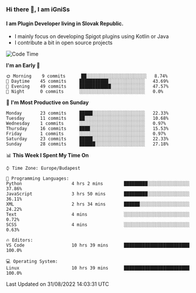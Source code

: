 ### Hi there 👋, I am iGniSs

#### I am Plugin Developer living in Slovak Republic.
- I mainly focus on developing Spigot plugins using Kotlin or Java
- I contribute a bit in open source projects

<!--START_SECTION:waka-->
![Code Time](http://img.shields.io/badge/Code%20Time-918%20hrs%2032%20mins-blue)

**I'm an Early 🐤** 

```text
🌞 Morning    9 commits      ██░░░░░░░░░░░░░░░░░░░░░░░   8.74% 
🌆 Daytime    45 commits     ███████████░░░░░░░░░░░░░░   43.69% 
🌃 Evening    49 commits     ████████████░░░░░░░░░░░░░   47.57% 
🌙 Night      0 commits      ░░░░░░░░░░░░░░░░░░░░░░░░░   0.0%

```
📅 **I'm Most Productive on Sunday** 

```text
Monday       23 commits     █████░░░░░░░░░░░░░░░░░░░░   22.33% 
Tuesday      11 commits     ██░░░░░░░░░░░░░░░░░░░░░░░   10.68% 
Wednesday    1 commits      ░░░░░░░░░░░░░░░░░░░░░░░░░   0.97% 
Thursday     16 commits     ████░░░░░░░░░░░░░░░░░░░░░   15.53% 
Friday       1 commits      ░░░░░░░░░░░░░░░░░░░░░░░░░   0.97% 
Saturday     23 commits     █████░░░░░░░░░░░░░░░░░░░░   22.33% 
Sunday       28 commits     ██████░░░░░░░░░░░░░░░░░░░   27.18%

```


📊 **This Week I Spent My Time On** 

```text
⌚︎ Time Zone: Europe/Budapest

💬 Programming Languages: 
Python                   4 hrs 2 mins        █████████░░░░░░░░░░░░░░░░   37.86% 
JavaScript               3 hrs 50 mins       █████████░░░░░░░░░░░░░░░░   36.11% 
XML                      2 hrs 34 mins       ██████░░░░░░░░░░░░░░░░░░░   24.22% 
Text                     4 mins              ░░░░░░░░░░░░░░░░░░░░░░░░░   0.72% 
SCSS                     4 mins              ░░░░░░░░░░░░░░░░░░░░░░░░░   0.63%

🔥 Editors: 
VS Code                  10 hrs 39 mins      █████████████████████████   100.0%

💻 Operating System: 
Linux                    10 hrs 39 mins      █████████████████████████   100.0%

```


 Last Updated on 31/08/2022 14:03:31 UTC
<!--END_SECTION:waka-->